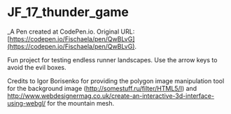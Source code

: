 # JF_17_thunder_game
 _A Pen created at CodePen.io. Original URL: [https://codepen.io/Fischaela/pen/QwBLvG](https://codepen.io/Fischaela/pen/QwBLvG).

 Fun project for testing endless runner landscapes. Use the arrow keys to avoid the evil boxes.

Credits to Igor Borisenko for providing the polygon image manipulation tool for the background image (http://somestuff.ru/filter/HTML5/I) and http://www.webdesignermag.co.uk/create-an-interactive-3d-interface-using-webgl/ for the mountain mesh.
